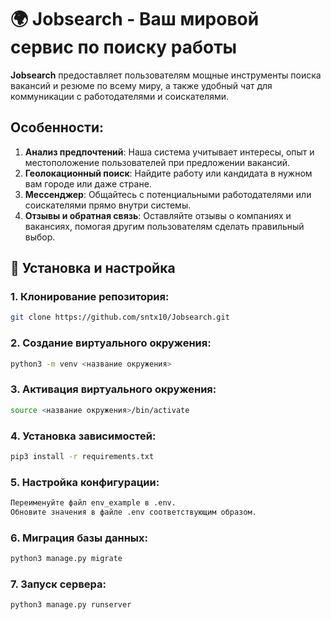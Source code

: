 # 🌍 Jobsearch - Ваш мировой сервис по поиску работы

**Jobsearch** предоставляет пользователям мощные инструменты поиска вакансий и резюме по всему миру, а также удобный чат для коммуникации с работодателями и соискателями.

## Особенности:

1. **Анализ предпочтений**: Наша система учитывает интересы, опыт и местоположение пользователей при предложении вакансий.
2. **Геолокационный поиск**: Найдите работу или кандидата в нужном вам городе или даже стране.
3. **Мессенджер**: Общайтесь с потенциальными работодателями или соискателями прямо внутри системы.
4. **Отзывы и обратная связь**: Оставляйте отзывы о компаниях и вакансиях, помогая другим пользователям сделать правильный выбор.

## 🚀 Установка и настройка

### 1. **Клонирование репозитория**:
```bash
git clone https://github.com/sntx10/Jobsearch.git
```
### 2. **Создание виртуального окружения**:
```bash
python3 -m venv <название окружения>
```
### 3. **Активация виртуального окружения**:
```bash
source <название окружения>/bin/activate
```
### 4. **Установка зависимостей**:
```bash
pip3 install -r requirements.txt
```
### 5. **Настройка конфигурации**:
```bash
Переименуйте файл env_example в .env.
Обновите значения в файле .env соответствующим образом.
```
### 6. **Миграция базы данных**:
```bash
python3 manage.py migrate
```
### 7. **Запуск сервера**:
```bash
python3 manage.py runserver
```